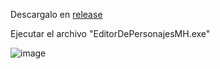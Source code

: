 Descargalo en [release](https://github.com/kastomd/Edicion_modo_historia_dbz_ttt/releases)

Ejecutar el archivo "EditorDePersonajesMH.exe"

![image](https://github.com/user-attachments/assets/b702167b-cf3a-4eea-9cba-7743937a08d7)
